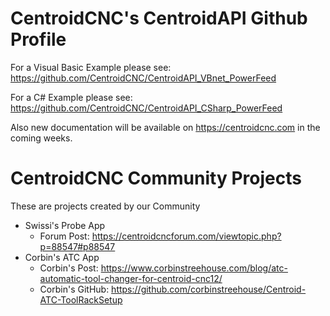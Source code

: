 # CentroidCNC's CentroidAPI Github Profile
For a Visual Basic Example please see: https://github.com/CentroidCNC/CentroidAPI_VBnet_PowerFeed

For a C# Example please see: https://github.com/CentroidCNC/CentroidAPI_CSharp_PowerFeed

Also new documentation will be available on https://centroidcnc.com in the coming weeks. 

# CentroidCNC Community Projects
These are projects created by our Community 

* Swissi's Probe App 
   * Forum Post: https://centroidcncforum.com/viewtopic.php?p=88547#p88547
* Corbin's ATC App
   * Corbin's Post: https://www.corbinstreehouse.com/blog/atc-automatic-tool-changer-for-centroid-cnc12/
   * Corbin's GitHub: https://github.com/corbinstreehouse/Centroid-ATC-ToolRackSetup

